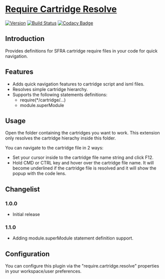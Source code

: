 # [Require Cartridge Resolve](https://github.com/pikamachu/pika-vscode-require-cartridge-resolve)

[![Version](https://vsmarketplacebadge.apphb.com/version/pikamachu.require-cartridge-resolve.svg)](https://marketplace.visualstudio.com/items?itemName=pikamachu.require-cartridge-resolve)
[![Build Status](https://img.shields.io/travis/pikamachu/pika-vscode-require-cartridge-resolve/master.svg)](https://travis-ci.org/pikamachu/pika-vscode-require-cartridge-resolve)
[![Codacy Badge](https://api.codacy.com/project/badge/Grade/7a5d465f487e4f55a8e50e8201cc69b1)](https://www.codacy.com/project/antonio.marin.jimenez/pika-vscode-require-cartridge-resolve/dashboard?utm_source=github.com&amp;utm_medium=referral&amp;utm_content=pikamachu/pika-vscode-require-cartridge-resolve&amp;utm_campaign=Badge_Grade_Dashboard)

## Introduction

Provides definitions for SFRA cartridge require files in your code for quick navigation.

## Features

- Adds quick navigation features to cartridge script and isml files.
- Resolves simple cartridge hierarchy.
- Supports the following statements definitions: 
  - require(*/cartridge/...)
  - module.superModule

## Usage

Open the folder containing the cartridges you want to work. This extension only resolves the cartridge hierachy inside this folder.

You can navigate to the cartridge file in 2 ways:

- Set your cursor inside to the cartridge file name string and click F12.
- Hold CMD or CTRL key and hover over the cartridge file name. It will become underlined if the cartridge file is resolved and it will show the popup with the code lens.

## Changelist

### 1.0.0

- Initial release

### 1.1.0

- Adding module.superModule statement definition support.

## Configuration

You can configure this plugin via the "require.cartridge.resolve" properties in your workspace/user preferences.

